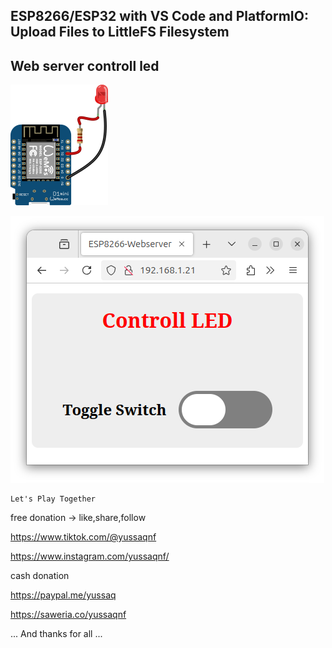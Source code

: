 ## ESP8266/ESP32 with VS Code and PlatformIO: Upload Files to LittleFS Filesystem

## Web server controll led


![Wiring](wiring-esp8266-led.png)

![webserver](webserver.png)


    Let's Play Together

free donation -> like,share,follow

https://www.tiktok.com/@yussaqnf

https://www.instagram.com/yussaqnf/

cash donation

https://paypal.me/yussaq

https://saweria.co/yussaqnf


... And thanks for all ...
